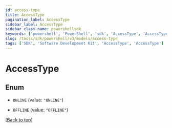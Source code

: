 ```yaml
---
id: access-type
title: AccessType
pagination_label: AccessType
sidebar_label: AccessType
sidebar_class_name: powershellsdk
keywords: ['powershell', 'PowerShell', 'sdk', 'AccessType', 'AccessType'] 
slug: /tools/sdk/powershell/v3/models/access-type
tags: ['SDK', 'Software Development Kit', 'AccessType', 'AccessType']
---
```



# AccessType

## Enum


* `ONLINE` (value: `"ONLINE"`)

* `OFFLINE` (value: `"OFFLINE"`)


[[Back to top]](#) 


